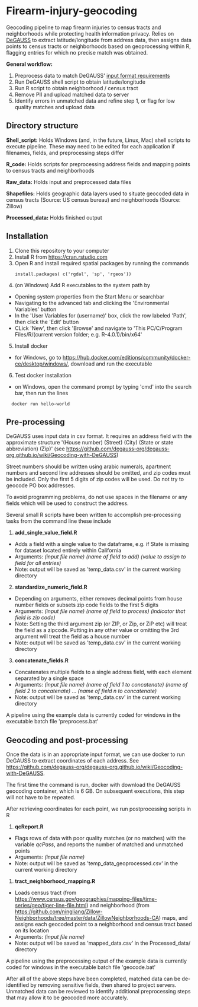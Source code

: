 # Firearm-injury-geocoding
Geocoding pipeline to map firearm injuries to census tracts and neighborhoods while protecting health information privacy. Relies on [DeGAUSS](https://degauss.org/) to extract latitude/longitude from address data, then assigns data points to census tracts or neighborhoods based on geoprocessing within R, flagging entries for which no precise match was obtained. 

**General workflow:**
1. Preprocess data to match DeGAUSS' [input format requirements](https://github.com/degauss-org/degauss-org.github.io/wiki/Geocoding-with-DeGAUSS#address-string-formatting)
2. Run DeGAUSS shell script to obtain latitude/longitude
3. Run R script to obtain neighborhood / census tract
4. Remove PII and upload matched data to server
5. Identify errors in unmatched data and refine step 1, or flag for low quality matches and upload data


## Directory structure

**Shell_script:** Holds Windows (and, in the future, Linux, Mac) shell scripts to execute pipeline. These may need to be edited for each application if filenames, fields, and preprocessing steps differ

**R_code:** Holds scripts for preprocessing address fields and mapping points to census tracts and neighborhoods

**Raw_data:** Holds input and preprocessed data files

**Shapefiles:** Holds geographic data layers used to situate geocoded data in census tracts (Source: US census bureau) and neighborhoods (Source: Zillow)

**Processed_data:** Holds finished output

## Installation

1. Clone this repository to your computer
2. Install R from https://cran.rstudio.com
3. Open R and install required spatial packages by running the commands 
    ```
    install.packages( c('rgdal', 'sp', 'rgeos'))
    ```
4. (on Windows) Add R executables to the system path by
  * Opening system properties from the Start Menu or searchbar
  * Navigating to the advanced tab and clicking the 'Environmental Variables' button
  * In the 'User Variables for (username)' box, click the row labeled 'Path', then click the 'Edit' button
  * CLick 'New', then click 'Browse' and navigate to 'This PC/C/Program Files/R/(current version folder; e.g. R-4.0.1)/bin/x64'
5. Install docker
  * for Windows, go to https://hub.docker.com/editions/community/docker-ce/desktop/windows/, download and run the executable
6. Test docker installation
  * on Windows, open the command prompt by typing 'cmd' into the search bar, then run the lines
```
  docker run hello-world
```

## Pre-processing

DeGAUSS uses input data in csv format. It requires an address field with the approximate structure '(House number) (Street) (City) (State or state abbreviation) (Zip)'
(see https://github.com/degauss-org/degauss-org.github.io/wiki/Geocoding-with-DeGAUSS)

Street numbers should be written using arabic numerals, apartment numbers and second line addresses should be omitted, and zip codes must be included. Only the first 5 digits of zip codes will be used. Do not try to geocode PO box addresses.

To avoid programming problems, do not use spaces in the filename or any fields which will be used to construct the address.

Several small R scripts have been written to accomplish pre-processing tasks from the command line these include

1. **add_single_value_field.R** 
  * Adds a field with a single value to the dataframe, e.g. if State is missing for dataset located entirely within California
  * Arguments: *(input file name)* *(name of field to add)* *(value to assign to field for all entries)*
  * Note: output will be saved as 'temp_data.csv' in the current working directory

2. **standardize_numeric_field.R** 
  * Depending on arguments, either removes decimal points from house number fields or subsets zip code fields to the first 5 digits
  * Arguments: *(input file name)* *(name of field to process)* *(indicator that field is zip code)*
  * Note: Setting the third argument zip (or ZIP, or Zip, or ZiP etc) will treat the field as a zipcode. Putting in any other value or omitting the 3rd argument will treat the field as a house number
  * Note: output will be saved as 'temp_data.csv' in the current working directory

3. **concatenate_fields.R** 
  * Concatenates multiple fields to a single address field, with each element separated by a single space
  * Arguments: *(input file name)* *(name of field 1 to concatenate)* *(name of field 2 to concatenate)* ... *(name of field n to concatenate)*
  * Note: output will be saved as 'temp_data.csv' in the current working directory

A pipeline using the example data is currently coded for windows in the executable batch file 'preprocess.bat'

## Geocoding and post-processing

Once the data is in an appropriate input format, we can use docker to run DeGAUSS to extract coordinates of each address. See https://github.com/degauss-org/degauss-org.github.io/wiki/Geocoding-with-DeGAUSS.

The first time the command is run, docker with download the DeGAUSS geocoding container, which is 6 GB. On subsequent executions, this step will not have to be repeated.

After retrieving coordinates for each point, we run postprocessing scripts in R

1. **qcReport.R** 
  * Flags rows of data with poor quality matches (or no matches) with the variable *qcPass*, and reports the number of matched and unmatched points
  * Arguments: *(input file name)*
  * Note: output will be saved as 'temp_data_geoprocessed.csv' in the current working directory

1. **tract_neighborhood_mapping.R** 
  * Loads census tract (from https://www.census.gov/geographies/mapping-files/time-series/geo/tiger-line-file.html) and neighborhood (from https://github.com/ningliang/Zillow-Neighborhoods/tree/master/data/ZillowNeighborhoods-CA) maps, and assigns each geocoded point to a neighborhood and census tract based on its location
  * Arguments: *(input file name)*
  * Note: output will be saved as 'mapped_data.csv' in the Processed_data/ directory

A pipeline using the preprocessing output of the example data is currently coded for windows in the executable batch file 'geocode.bat'

After all of the above steps have been completed, matched data can be de-identified by removing sensitive fields, then shared to project servers. Unmatched data can be reviewed to identify additional preprocessing steps that may allow it to be geocoded more accurately.
